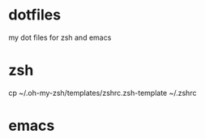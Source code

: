 dotfiles
========

my dot files for zsh and emacs

zsh
===

cp ~/.oh-my-zsh/templates/zshrc.zsh-template ~/.zshrc

emacs
=====


